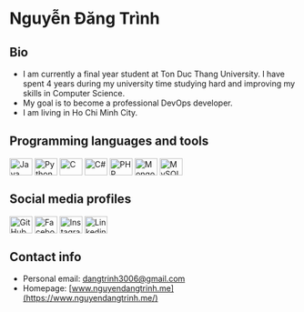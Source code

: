 # Nguyễn Đăng Trình 
## Bio
 - I am currently a final year student at Ton Duc Thang University. I have spent 4 years during my university time studying hard and improving my skills in Computer Science.
 - My goal is to become a professional DevOps developer.
 - I am living in Ho Chi Minh City.


## Programming languages and tools
<p align="left">
<img align="center" src="https://cdn.jsdelivr.net/npm/simple-icons@3.0.1/icons/java.svg" alt="Java" height="30" width="40"/>
<img align="center" src="https://cdn.jsdelivr.net/npm/simple-icons@3.0.1/icons/python.svg" alt="Python" height="30" width="40"/>
<img align="center" src="https://cdn.jsdelivr.net/npm/simple-icons@3.0.1/icons/c.svg" alt="C" height="30" width="40"/>
<img align="center" src="https://cdn.jsdelivr.net/npm/simple-icons@3.0.1/icons/csharp.svg" alt="C#" height="30" width="40"/>
<img align="center" src="https://cdn.jsdelivr.net/npm/simple-icons@3.0.1/icons/php.svg" alt="PHP" height="30" width="40"/>
<img align="center" src="https://cdn.jsdelivr.net/npm/simple-icons@3.0.1/icons/mongodb.svg" alt="MongoDB" height="30" width="40"/>
<img align="center" src="https://cdn.jsdelivr.net/npm/simple-icons@3.0.1/icons/mysql.svg" alt="MySQL" height="30" width="40"/>
</p>


## Social media profiles
<p align="left">
<a href="https://github.com/dangtrinh3006"><img align="center" src="https://cdn.jsdelivr.net/npm/simple-icons@3.0.1/icons/github.svg" alt="GitHub" height="30" width="40"/></a>
<a href="https://www.facebook.com/DangTrinh3006"><img align="center" src="https://cdn.jsdelivr.net/npm/simple-icons@3.0.1/icons/facebook.svg" alt="Facebook" height="30" width="40"/></a>
<a href="https://instagram.com/n.dangtrinh"><img align="center" src="https://cdn.jsdelivr.net/npm/simple-icons@3.0.1/icons/instagram.svg" alt="Instagram" height="30" width="40"/></a>
<a href="https://www.linkedin.com/in/DangTrinh36"><img align="center" src="https://cdn.jsdelivr.net/npm/simple-icons@3.0.1/icons/linkedin.svg" alt="Linkedin" height="30" width="40"/></a>
</p>


## Contact info
- Personal email: dangtrinh3006@gmail.com
- Homepage: [www.nguyendangtrinh.me](https://www.nguyendangtrinh.me/)

